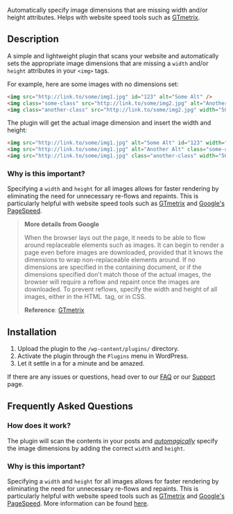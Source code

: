 Automatically specify image dimensions that are missing width and/or height attributes. Helps with website speed tools such as [GTmetrix](https://gtmetrix.com).

## Description
A simple and lightweight plugin that scans your website and automatically sets the appropriate image dimensions that are missing a `width` and/or `height` attributes in your `<img>` tags.

For example, here are some images with no dimensions set:
```html
<img src="http://link.to/some/img1.jpg" id="123" alt="Some Alt" />
<img class="some-class" src="http://link.to/some/img2.jpg" alt="Another Alt" />
<img class="another-class" src="http://link.to/some/img2.jpg" width="500" />
```
The plugin will get the actual image dimension and insert the width and height:
```html
<img src="http://link.to/some/img1.jpg" alt="Some Alt" id="123" width="500" height="350" />
<img src="http://link.to/some/img1.jpg" alt="Another Alt" class="some-class" width="500" height="350" />
<img src="http://link.to/some/img1.jpg" class="another-class" width="500" height="350" />
```

### Why is this important? 
Specifying a `width` and `height` for all images allows for faster rendering by eliminating the need for unnecessary re-flows and repaints. This is particularly helpful with website speed tools such as [GTmetrix](https://gtmetrix.com) and [Google's PageSpeed](https://developers.google.com/speed/pagespeed).

> **More details from Google**
>
> When the browser lays out the page, it needs to be able to flow around replaceable elements such as images. It can begin to render a page even before images are downloaded, provided that it knows the dimensions to wrap non-replaceable elements around. If no dimensions are specified in the containing document, or if the dimensions specified don't match those of the actual images, the browser will require a reflow and repaint once the images are downloaded. To prevent reflows, specify the width and height of all images, either in the HTML <img> tag, or in CSS.
>
> **Reference**: [GTmetrix](https://gtmetrix.com/specify-image-dimensions.html)

## Installation 
1. Upload the plugin to the `/wp-content/plugins/` directory.
1. Activate the plugin through the `Plugins` menu in WordPress.
1. Let it settle in a for a minute and be amazed.

If there are any issues or questions, head over to our [FAQ](https://wordpress.org/plugins/specify-image-dimensions/faq) or our [Support](https://wordpress.org/support/plugin/specify-image-dimensions) page.

## Frequently Asked Questions 
### How does it work? 
The plugin will scan the contents in your posts and [*automagically*](http://www.dictionary.com/browse/automagically) specify the image dimensions by adding the correct `width` and `height`.

### Why is this important? 
Specifying a `width` and `height` for all images allows for faster rendering by eliminating the need for unnecessary re-flows and repaints. This is particularly helpful with website speed tools such as [GTmetrix](https://gtmetrix.com) and [Google's PageSpeed](https://developers.google.com/speed/pagespeed). More information can be found [here](https://developers.google.com/speed/pagespeed/module/filter-image-optimize#resize-image-dimensions).